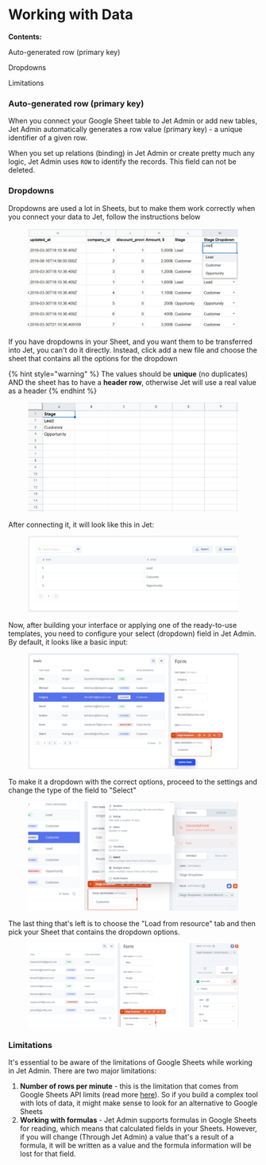 # Working with Data

**Contents:**

Auto-generated row (primary key)

Dropdowns

Limitations

### Auto-generated row (primary key)

When you connect your Google Sheet table to Jet Admin or add new tables, Jet Admin automatically generates a row value (primary key) - a unique identifier of a given row.&#x20;

When you set up relations (binding) in Jet Admin or create pretty much any logic, Jet Admin uses `ROW` to identify the records. This field can not be deleted.

### Dropdowns

Dropdowns are used a lot in Sheets, but to make them work correctly when you connect your data to Jet, follow the instructions below

<figure><img src="../../../.gitbook/assets/stagessheets (1).JPG" alt=""><figcaption></figcaption></figure>

If you have dropdowns in your Sheet, and you want them to be transferred into Jet, you can't do it directly. Instead, click add a new file and choose the sheet that contains all the options for the dropdown

{% hint style="warning" %}
The values should be **unique** (no duplicates) AND the sheet has to have a **header row**, otherwise Jet will use a real value as a header
{% endhint %}

<figure><img src="../../../.gitbook/assets/shdtf.JPG" alt=""><figcaption></figcaption></figure>

After connecting it, it will look like this in Jet:&#x20;

<figure><img src="../../../.gitbook/assets/stages.JPG" alt=""><figcaption></figcaption></figure>

Now, after building your interface or applying one of the ready-to-use templates, you need to configure your select (dropdown) field in Jet Admin. By default, it looks like a basic input:

<figure><img src="../../../.gitbook/assets/dtjsfgy.JPG" alt=""><figcaption></figcaption></figure>

To make it a dropdown with the correct options, proceed to the settings and change the type of the field to "Select"

<figure><img src="../../../.gitbook/assets/Screenshot (202).png" alt=""><figcaption></figcaption></figure>

The last thing that's left is to choose the "Load from resource" tab and then pick your Sheet that contains the dropdown options.

<figure><img src="../../../.gitbook/assets/djfygvy.JPG" alt=""><figcaption></figcaption></figure>

### Limitations

It's essential to be aware of the limitations of Google Sheets while working in Jet Admin. There are two major limitations:

1. **Number of rows per minute** - this is the limitation that comes from Google Sheets API limits (read more [here](https://developers.google.com/sheets/api/limits)). So if you build a complex tool with lots of data, it might make sense to look for an alternative to Google Sheets
2. **Working with formulas** - Jet Admin supports formulas in Google Sheets for reading, which means that calculated fields in your Sheets. However, if you will change (Through Jet Admin) a value that's a result of a formula, it will be written as a value and the formula information will be lost for that field.

&#x20;
